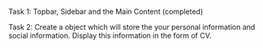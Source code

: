 Task 1:
Topbar, Sidebar and the Main Content (completed)

Task 2:
Create a object which will store the your personal information and social information.
Display this information in the form of CV.

<CV />
  <PersonalInformation />
  <Experiences />
  <SocialInformtion />

<!-- Task Listing-->
<!-- Create table for users having Image, firstName, lastName, email, address, Gender -->

<!-- Show the users in the table by using the static data, show the badge color as per gender, if gender in male then show green otherwise show pink color -->
